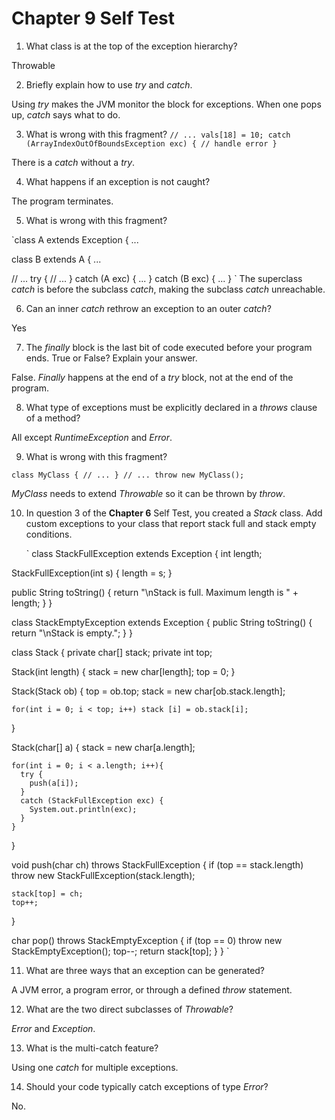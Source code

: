 # Chapter 9 **Self Test**

1. What class is at the top of the exception hierarchy?

Throwable

2. Briefly explain how to use *try* and *catch*.

Using *try* makes the JVM monitor the block for exceptions. When one pops up,
*catch* says what to do.

3. What is wrong with this fragment?
  `// ...
  vals[18] = 10;
  catch (ArrayIndexOutOfBoundsException exc) {
    // handle error
  }`

  There is a *catch* without a *try*.

4. What happens if an exception is not caught?

The program terminates.

5. What is wrong with this fragment?

  `class A extends Exception { ...

  class B extends A { ...

  // ...
  try {
    // ...
  }
  catch (A exc) { ... }
  catch (B exc) { ... }
  `
The superclass *catch* is before the subclass *catch*, making the subclass
*catch* unreachable.

6. Can an inner *catch* rethrow an exception to an outer *catch*?

Yes

7. The *finally* block is the last bit of code executed before your program
   ends. True or False? Explain your answer.

False. *Finally* happens at the end of a *try* block, not at the end of the
program.

8. What type of exceptions must be explicitly declared in a *throws* clause of a
   method?

All except *RuntimeException* and *Error*.

9. What is wrong with this fragment?
  
  `class MyClass { // ... }
    // ...
    throw new MyClass();
  `

*MyClass* needs to extend *Throwable* so it can be thrown by *throw*.

10. In question 3 of the __Chapter 6__ Self Test, you created a *Stack* class.
    Add custom exceptions to your class that report stack full and stack empty
    conditions.

    `
class StackFullException extends Exception {
  int length;

  StackFullException(int s) { length = s; }

  public String toString() {
    return "\nStack is full. Maximum length is " + length;
  }
}

class StackEmptyException extends Exception {
  public String toString() {
    return "\nStack is empty.";
  }
}

class Stack {
  private char[] stack;
  private int top;

  Stack(int length) {
    stack = new char[length];
    top = 0;
  }

  Stack(Stack ob) {
    top = ob.top;
    stack = new char[ob.stack.length];

    for(int i = 0; i < top; i++) stack [i] = ob.stack[i];
  }

  Stack(char[] a) {
    stack = new char[a.length];

    for(int i = 0; i < a.length; i++){
      try {
        push(a[i]);
      }
      catch (StackFullException exc) {
        System.out.println(exc);
      }
    }
  }


  void push(char ch) throws StackFullException {
    if (top == stack.length)
      throw new StackFullException(stack.length);

    stack[top] = ch;
    top++;
  }

  char pop() throws StackEmptyException {
    if (top == 0)
      throw new StackEmptyException();
    top--;
    return stack[top];
  }
}
    `

11. What are three ways that an exception can be generated?

A JVM error, a program error, or through a defined *throw* statement.

12. What are the two direct subclasses of *Throwable*?

*Error* and *Exception*.

13. What is the multi-catch feature?

Using one *catch* for multiple exceptions.

14. Should your code typically catch exceptions of type *Error*?

No.

